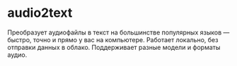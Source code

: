 # audio2text
Преобразует аудиофайлы в текст на большинстве популярных языков — быстро, точно и прямо у вас на компьютере. Работает локально, без отправки данных в облако. Поддерживает разные модели и форматы аудио.
